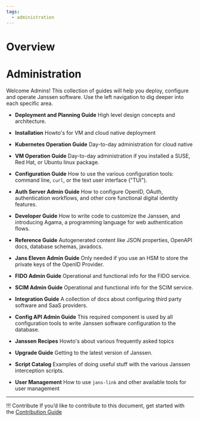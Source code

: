 ```yaml
---
tags:
  - administration
---
```


# Overview

# Administration

Welcome Admins! This collection of guides will help you deploy, configure
and operate Janssen software. Use the left navigation to dig deeper into
each specific area.

* **Deployment and Planning Guide**  High level design concepts and architecture.

* **Installation** Howto's for VM and cloud native deployment

* **Kubernetes Operation Guide** Day-to-day administration for cloud native

* **VM Operation Guide** Day-to-day administration if you installed a SUSE,
Red Hat, or Ubuntu linux package.

* **Configuration Guide** How to use the various configuration tools: command
line, `curl`, or the text user interface ("TUI").

* **Auth Server Admin Guide** How to configure OpenID, OAuth, authentication
workflows, and other core functional digital identity features.

* **Developer Guide** How to write code to customize the Janssen, and
introducing Agama, a programming language for web authentication flows.

* **Reference Guide** Autogenerated content like JSON properties, OpenAPI docs,
database schemas, javadocs.

* **Jans Eleven Admin Guide** Only needed if you use an HSM to store the private
keys of the OpenID Provider.

* **FIDO Admin Guide** Operational and functional info for the FIDO service.

* **SCIM Admin Guide** Operational and functional info for the SCIM service.

* **Integration Guide** A collection of docs about configuring third party
software and SaaS providers.

* **Config API Admin Guide** This required component is used by all
configuration tools to write Janssen software configuration to the database.

* **Janssen Recipes** Howto's about various frequently asked topics

* **Upgrade Guide** Getting to the latest version of Janssen.

* **Script Catalog** Examples of doing useful stuff with the various Janssen
interception scripts.

* **User Management** How to use `jans-link` and other available tools for 
user management

---

!!! Contribute
If you’d like to contribute to this document, get started with the [Contribution Guide](https://docs.jans.io/head/CONTRIBUTING/#contributing-to-the-documentation)
